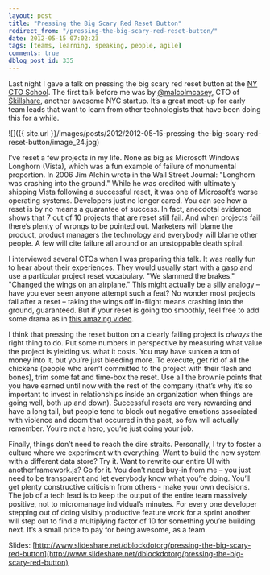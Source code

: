 ```yaml
---
layout: post
title: "Pressing the Big Scary Red Reset Button"
redirect_from: "/pressing-the-big-scary-red-reset-button/"
date: 2012-05-15 07:02:23
tags: [teams, learning, speaking, people, agile]
comments: true
dblog_post_id: 335
---
```

Last night I gave a talk on pressing the big scary red reset button at the [NY CTO School](http://www.ctoschool.org/). The first talk before me was by [@malcolmcasey](https://twitter.com/#!/malcolmcasey), CTO of [Skillshare](http://www.skillshare.com/), another awesome NYC startup. It’s a great meet-up for early team leads that want to learn from other technologists that have been doing this for a while.

![]({{ site.url }}/images/posts/2012/2012-05-15-pressing-the-big-scary-red-reset-button/image_24.jpg)

I’ve reset a few projects in my life. None as big as Microsoft Windows Longhorn (Vista), which was a fun example of failure of monumental proportion. In 2006 Jim Alchin wrote in the Wall Street Journal: "Longhorn was crashing into the ground." While he was credited with ultimately shipping Vista following a successful reset, it was one of Microsoft’s worse operating systems. Developers just no longer cared. You can see how a reset is by no means a guarantee of success. In fact, anecdotal evidence shows that 7 out of 10 projects that are reset still fail. And when projects fail there’s plenty of wrongs to be pointed out. Marketers will blame the product, product managers the technology and everybody will blame other people. A few will cite failure all around or an unstoppable death spiral.

I interviewed several CTOs when I was preparing this talk. It was really fun to hear about their experiences. They would usually start with a gasp and use a particular project reset vocabulary. "We slammed the brakes." "Changed the wings on an airplane." This might actually be a silly analogy – have you ever seen anyone attempt such a feat? No wonder most projects fail after a reset – taking the wings off in-flight means crashing into the ground, guaranteed. But if your reset is going too smoothly, feel free to add some drama as in [this amazing video](http://www.youtube.com/watch?feature=player_embedded&v=316AzLYfAzw).

I think that pressing the reset button on a clearly failing project is _always_ the right thing to do. Put some numbers in perspective by measuring what value the project is yielding vs. what it costs. You may have sunken a ton of money into it, but you’re just bleeding more. To execute, get rid of all the chickens (people who aren’t committed to the project with their flesh and bones), trim some fat and time-box the reset. Use all the brownie points that you have earned until now with the rest of the company (that’s why it’s so important to invest in relationships inside an organization when things are going well, both up and down). Successful resets are very rewarding and have a long tail, but people tend to block out negative emotions associated with violence and doom that occurred in the past, so few will actually remember. You’re not a hero, you’re just doing your job.

Finally, things don’t need to reach the dire straits. Personally, I try to foster a culture where we experiment with everything. Want to build the new system with a different data store? Try it. Want to rewrite our entire UI with anotherframework.js? Go for it. You don’t need buy-in from me – you just need to be transparent and let everybody know what you’re doing. You’ll get plenty constructive criticism from others - make your own decisions. The job of a tech lead is to keep the output of the entire team massively positive, not to micromanage individual’s minutes. For every one developer stepping out of doing visibly productive feature work for a sprint another will step out to find a multiplying factor of 10 for something you’re building next. It’s a small price to pay for being awesome, as a team.

Slides: [http://www.slideshare.net/dblockdotorg/pressing-the-big-scary-red-button](http://www.slideshare.net/dblockdotorg/pressing-the-big-scary-red-button)

